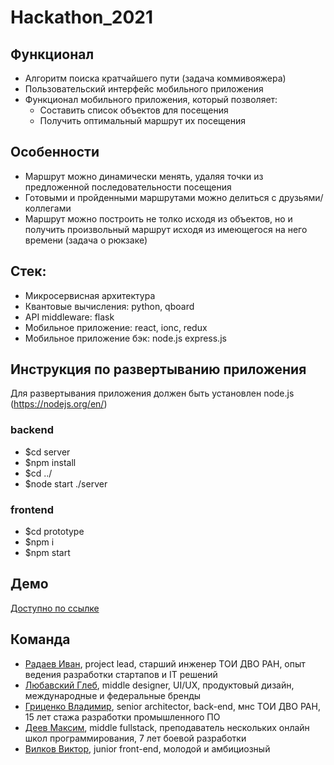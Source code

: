 # Hackathon_2021

## Функционал
- Алгоритм поиска кратчайшего пути (задача коммивояжера)
- Пользовательский интерфейс мобильного приложения
- Функционал мобильного приложения, который позволяет:
  - Составить список объектов для посещения
  - Получить оптимальный маршрут их посещения

## Особенности
- Маршрут можно динамически менять, удаляя точки из предложенной последовательности посещения
- Готовыми и пройденными маршрутами можно делиться с друзьями/коллегами
- Маршрут можно построить не толко исходя из объектов, но и получить произвольный маршрут исходя из имеющегося на него времени (задача о рюкзаке)

## Стек:
- Микросервисная архитектура
- Квантовые вычисления: python, qboard
- API middleware: flask
- Мобильное приложение: react, ionс, redux
- Мобильное приложение бэк: node.js express.js

## Инструкция по развертыванию приложения

Для развертывания приложения должен быть установлен node.js (https://nodejs.org/en/)

### backend

- $cd server
- $npm install
- $cd ../
- $node start ./server

### frontend

- $cd prototype
- $npm i
- $npm start



## Демо
[Доступно по ссылке](https://quant.pena.marketing)



## Команда
- [Радаев Иван](https://t.me/MarsherSus), project lead, старший инженер ТОИ ДВО РАН, опыт ведения разработки стартапов и IT решений
- [Любавский Глеб](https://t.me/Liubavskii_Gleb), middle designer, UI/UX, продуктовый дизайн, международные и федеральные бренды
- [Гриценко Владимир](https://t.me/Amiwriter), senior architector, back-end, мнс ТОИ ДВО РАН, 15 лет стажа разработки промышленного ПО
- [Деев Максим](https://t.me/MaksDeev), middle fullstack, преподаватель нескольких онлайн школ программирования, 7 лет боевой разработки
- [Вилков Виктор](https://t.me/moskoviy), junior front-end, молодой и амбициозный 
